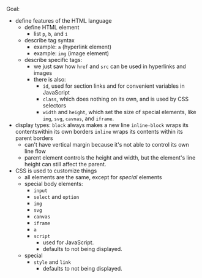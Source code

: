 Goal:
* define features of the HTML language
  * define HTML element
    * list `p`, `b`, and `i`
  * describe tag syntax
    * example: `a` (hyperlink element)
    * example: `img` (image element)
  * describe specific tags:
    * we just saw how `href` and `src` can be used in hyperlinks and images
    * there is also:
      * `id`, used for section links and for convenient variables in JavaScript
      * `class`, which does nothing on its own, and is used by CSS selectors
      * `width` and `height`, which set the size of special elements, like `img`, `svg`, `cavnas`, and `iframe`.
* display types:
    `block` always makes a new line
    `inline-block` wraps its contentswithin its own borders
    `inline` wraps its contents within its parent borders
  * can't have vertical margin because it's not able to control its own line flow
  * parent element controls the height and width, but the element's line height can still affect the parent.
* CSS is used to customize things
  * all elements are the same, except for *special* elements
  * special body elements:
    * `input`
    * `select` and `option`
    * `img`
    * `svg`
    * `canvas`
    * `iframe`
    * `a`
    * `script`
      * used for JavaScript.
      * defaults to not being displayed.
  * special 
    * `style` and `link`
      * defaults to not being displayed.
